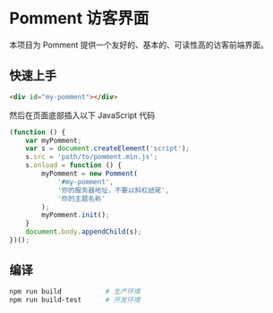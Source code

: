# Pomment 访客界面

本项目为 Pomment 提供一个友好的、基本的、可读性高的访客前端界面。

## 快速上手

```html
<div id="my-pomment"></div>
```

然后在页面底部插入以下 JavaScript 代码

```javascript
(function () {
    var myPomment;
    var s = document.createElement('script');
    s.src = 'path/to/pomment.min.js';
    s.onload = function () {
        myPomment = new Pomment(
            '#my-pomment',
            '你的服务器地址，不要以斜杠结尾',
            '你的主题名称'
        );
        myPomment.init();
    }
    document.body.appendChild(s);
})();
```

## 编译

```bash
npm run build           # 生产环境
npm run build-test      # 开发环境
```